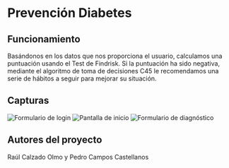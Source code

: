 # Prevención Diabetes

## Funcionamiento
Basándonos en los datos que nos proporciona el usuario, calculamos una puntuación usando el Test de Findrisk. Si la puntuación ha sido negativa, mediante el algoritmo de toma de decisiones C45 le recomendamos una serie de hábitos a seguir para mejorar su situación.

## Capturas
![Formulario de login](https://github.com/Raulco02/prevencionDiabetes/assets/102856192/0c0fdacd-72c2-4159-90d0-d8ce12f8287e)
![Pantalla de inicio](https://github.com/Raulco02/prevencionDiabetes/assets/102856192/e0bbae68-c369-469f-9c8b-9437ee3c9ccc)
![Formulario de diagnóstico](https://github.com/Raulco02/prevencionDiabetes/assets/102856192/20000da0-e617-402c-a5f5-d87f51b2cd4d)

## Autores del proyecto
Raúl Calzado Olmo y Pedro Campos Castellanos

